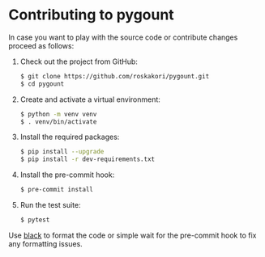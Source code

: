 # Contributing to pygount

In case you want to play with the source code or contribute changes proceed as
follows:

1. Check out the project from GitHub:
   ```bash
   $ git clone https://github.com/roskakori/pygount.git
   $ cd pygount
   ```
2. Create and activate a virtual environment:
   ```bash
   $ python -m venv venv
   $ . venv/bin/activate
   ```
3. Install the required packages:
   ```bash
   $ pip install --upgrade
   $ pip install -r dev-requirements.txt
   ```
4. Install the pre-commit hook:
   ```bash
   $ pre-commit install
   ```
5. Run the test suite:
   ```bash
   $ pytest
   ```

Use [black](https://black.readthedocs.io/en/stable/) to format the code or
simple wait for the pre-commit hook to fix any formatting issues.
